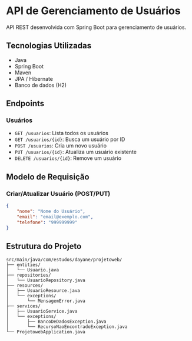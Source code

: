 # API de Gerenciamento de Usuários

API REST desenvolvida com Spring Boot para gerenciamento de usuários.

## Tecnologias Utilizadas

- Java
- Spring Boot
- Maven
- JPA / Hibernate
- Banco de dados (H2)

## Endpoints

### Usuários

- `GET /usuarios`: Lista todos os usuários
- `GET /usuarios/{id}`: Busca um usuário por ID
- `POST /usuarios`: Cria um novo usuário
- `PUT /usuarios/{id}`: Atualiza um usuário existente
- `DELETE /usuarios/{id}`: Remove um usuário


## Modelo de Requisição

### Criar/Atualizar Usuário (POST/PUT)
```json
{
    "nome": "Nome do Usuário",
    "email": "email@exemplo.com",
    "telefone": "999999999"
}
```

## Estrutura do Projeto

```plaintext
src/main/java/com/estudos/dayane/projetoweb/
├── entities/
│   └── Usuario.java
├── repositories/
│   └── UsuarioRepository.java
├── resources/
│   ├── UsuarioResource.java
│   └── exceptions/
│       └── MensagemError.java
├── services/
│   ├── UsuarioService.java
│   └── exceptions/
│       ├── BancoDeDadosException.java
│       └── RecursoNaoEncontradoException.java
└── ProjetowebApplication.java
```






